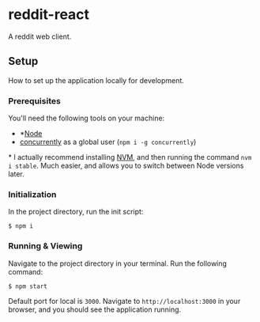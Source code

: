 # reddit-react
A reddit web client.

## Setup

How to set up the application locally for development.

### Prerequisites

You'll need the following tools on your machine:

- *[Node](https://nodejs.org/en/download/)
- [concurrently](https://www.npmjs.com/package/concurrently) as a global user (`npm i -g concurrently`)

\* I actually recommend installing [NVM](https://github.com/creationix/nvm), and then running the command `nvm i stable`. Much easier, and allows you to switch between Node versions later.

### Initialization

In the project directory, run the init script:

    $ npm i

### Running & Viewing

Navigate to the project directory in your terminal. Run the following command:

    $ npm start

Default port for local is `3000`. Navigate to `http://localhost:3000` in your browser, and you should see the application running.